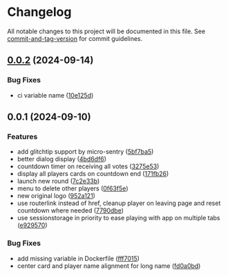 # Changelog

All notable changes to this project will be documented in this file. See [commit-and-tag-version](https://github.com/absolute-version/commit-and-tag-version) for commit guidelines.

## [0.0.2](https://gitlab.biru.sh/biru/dev/poker-planner-lite/compare/v0.0.1...v0.0.2) (2024-09-14)


### Bug Fixes

* ci variable name ([10e125d](https://gitlab.biru.sh/biru/dev/poker-planner-lite/commit/10e125daff9028e0ac8eb7f24853c71de1ab218d))

## 0.0.1 (2024-09-10)


### Features

* add glitchtip support by micro-sentry ([5bf7ba5](https://gitlab.biru.sh/biru/dev/poker-planner-lite/commit/5bf7ba5859bd22235c25bc75feff5069f21eb937))
* better dialog display ([4bd6df6](https://gitlab.biru.sh/biru/dev/poker-planner-lite/commit/4bd6df684c7ff0779e95601317b451849215df5e))
* countdown timer on receiving all votes ([3275e53](https://gitlab.biru.sh/biru/dev/poker-planner-lite/commit/3275e532cf3105a797cdee9bf157e3d29f770b3e))
* display all players cards on countdown end ([171fb26](https://gitlab.biru.sh/biru/dev/poker-planner-lite/commit/171fb26cc1656f2d11e3b2e6c30c1b8fca7a3b66))
* launch new round ([7c2e33b](https://gitlab.biru.sh/biru/dev/poker-planner-lite/commit/7c2e33b80f1a519aebdf10ca786974f57060ae8c))
* menu to delete other players ([0f63f5e](https://gitlab.biru.sh/biru/dev/poker-planner-lite/commit/0f63f5eef7f215e123417aaf35b320a9355f7e06))
* new original logo ([952a121](https://gitlab.biru.sh/biru/dev/poker-planner-lite/commit/952a12156df1220c73e4c1cf61915b482f0d83ff))
* use routerlink instead of href, cleanup player on leaving page and reset countdown where needed ([7790dbe](https://gitlab.biru.sh/biru/dev/poker-planner-lite/commit/7790dbe09134aeee8efc70af6b42f182dd31a676))
* use sessionstorage in priority to ease playing with app on multiple tabs ([e929570](https://gitlab.biru.sh/biru/dev/poker-planner-lite/commit/e929570d8f4e816f9b92c4681528b5429340b547))


### Bug Fixes

* add missing variable in Dockerfile ([fff7015](https://gitlab.biru.sh/biru/dev/poker-planner-lite/commit/fff7015d9b5896f89ab767fea3efe9d86fa6fe7c))
* center card and player name alignment for long name ([fd0a0bd](https://gitlab.biru.sh/biru/dev/poker-planner-lite/commit/fd0a0bdcb8aa3e93575acf9b6fa2359d4e8437a3))
